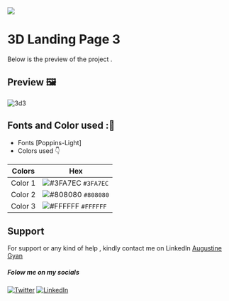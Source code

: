 <img src="https://img.shields.io/badge/Landing%20Pages-Beginner%20Friendly-blue">

# 3D Landing Page 3
Below is the preview of the project .


## Preview :framed_picture:


![3d3](https://user-images.githubusercontent.com/43218009/178617726-dce72359-336c-4cd5-9fe9-e383f63f8895.PNG)


## Fonts and Color used ::art:
- Fonts [Poppins-Light]
- Colors used :point_down:



| Colors             | Hex                                                                |
| ----------------- | ------------------------------------------------------------------ |
|  Color 1| ![#3FA7EC](https://via.placeholder.com/10/3FA7EC/3FA7EC.png) `#3FA7EC` |
|  Color 2| ![#808080](https://via.placeholder.com/10/808080/808080.png) `#808080` |
|  Color 3| ![#FFFFFF](https://via.placeholder.com/10/FFFFFF/FFFFFF.png) `#FFFFFF` |



## Support

For support or any kind of help , kindly contact me on LinkedIn [Augustine Gyan](https://www.linkedin.com/in/augustinegyan/) 

##### Folow me on my socials
<a href="https://www.twitter.com/AugustineGyan7" target="_blank"><img src="https://img.shields.io/badge/Twitter-%230077B5.svg?&style=flat-square&logo=twitter&logoColor=white" alt="Twitter"></a>
<a href="https://www.linkedin.com/in/augustinegyan/" target="_blank"><img src="https://img.shields.io/badge/LinkedIn-%230077B5.svg?&style=flat-square&logo=linkedin&logoColor=white" alt="LinkedIn"></a>


